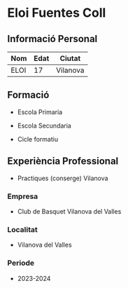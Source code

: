 # Eloi Fuentes Coll

## Informació Personal


| Nom      | Edat | Ciutat     |
|----------|------|------------|
| ELOI     | 17   | Vilanova   |
 ## Formació


- Escola Primaria


- Escola Secundaria


- Cicle formatiu
## Experiència Professional
- Practiques (conserge) Vilanova


### Empresa


- Club de Basquet Vilanova del Valles
### Localitat


- Vilanova del Valles
### Periode


- 2023-2024
